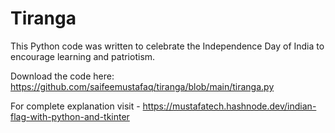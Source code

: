 # Tiranga
This Python code was written to celebrate the Independence Day of India to encourage learning and patriotism.

Download the code here: https://github.com/saifeemustafaq/tiranga/blob/main/tiranga.py

For complete explanation visit - https://mustafatech.hashnode.dev/indian-flag-with-python-and-tkinter
